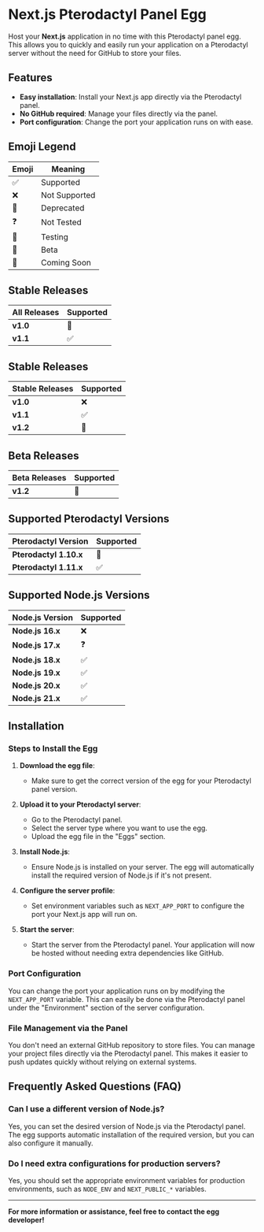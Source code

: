 # Next.js Pterodactyl Panel Egg

Host your **Next.js** application in no time with this Pterodactyl panel egg. This allows you to quickly and easily run your application on a Pterodactyl server without the need for GitHub to store your files.

## Features

- **Easy installation**: Install your Next.js app directly via the Pterodactyl panel.
- **No GitHub required**: Manage your files directly via the panel.
- **Port configuration**: Change the port your application runs on with ease.

## Emoji Legend

| Emoji | Meaning      |
|-------|--------------|
| ✅    | Supported    |
| ❌    | Not Supported|
| 🛑    | Deprecated   |
| ❓    | Not Tested   |
| 🔧    | Testing      |
| 🚧    | Beta         |
| 👀    | Coming Soon  |

## Stable Releases

| All Releases         | Supported |
|----------------------|-----------|
| **v1.0**             | 🛑       |
| **v1.1**             | ✅       |

## Stable Releases

| Stable Releases      | Supported |
|----------------------|-----------|
| **v1.0**             | ❌       |
| **v1.1**             | ✅       |
| **v1.2**             | 👀       |

## Beta Releases

| Beta Releases        | Supported |
|----------------------|-----------|
| **v1.2**             | 🔧       |

## Supported Pterodactyl Versions

| Pterodactyl Version  | Supported |
|----------------------|-----------|
| **Pterodactyl 1.10.x** | 🛑     |
| **Pterodactyl 1.11.x** | ✅     |

## Supported Node.js Versions

| Node.js Version      | Supported |
|----------------------|-----------|
| **Node.js 16.x**     | ❌       |
| **Node.js 17.x**     | ❓       |
| **Node.js 18.x**     | ✅       |
| **Node.js 19.x**     | ✅       |
| **Node.js 20.x**     | ✅       |
| **Node.js 21.x**     | ✅       |

## Installation

### Steps to Install the Egg

1. **Download the egg file**:
   - Make sure to get the correct version of the egg for your Pterodactyl panel version.

2. **Upload it to your Pterodactyl server**:
   - Go to the Pterodactyl panel.
   - Select the server type where you want to use the egg.
   - Upload the egg file in the "Eggs" section.

3. **Install Node.js**:
   - Ensure Node.js is installed on your server. The egg will automatically install the required version of Node.js if it's not present.

4. **Configure the server profile**:
   - Set environment variables such as `NEXT_APP_PORT` to configure the port your Next.js app will run on.

5. **Start the server**:
   - Start the server from the Pterodactyl panel. Your application will now be hosted without needing extra dependencies like GitHub.

### Port Configuration

You can change the port your application runs on by modifying the `NEXT_APP_PORT` variable. This can easily be done via the Pterodactyl panel under the "Environment" section of the server configuration.

### File Management via the Panel

You don't need an external GitHub repository to store files. You can manage your project files directly via the Pterodactyl panel. This makes it easier to push updates quickly without relying on external systems.

## Frequently Asked Questions (FAQ)

### Can I use a different version of Node.js?

Yes, you can set the desired version of Node.js via the Pterodactyl panel. The egg supports automatic installation of the required version, but you can also configure it manually.

### Do I need extra configurations for production servers?

Yes, you should set the appropriate environment variables for production environments, such as `NODE_ENV` and `NEXT_PUBLIC_*` variables.

---

**For more information or assistance, feel free to contact the egg developer!**
